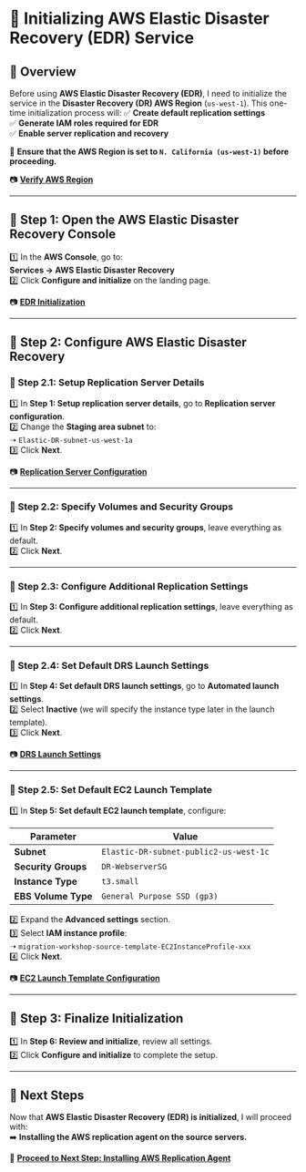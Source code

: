 # **🔹 Initializing AWS Elastic Disaster Recovery (EDR) Service**

## **📌 Overview**
Before using **AWS Elastic Disaster Recovery (EDR)**, I need to initialize the service in the **Disaster Recovery (DR) AWS Region** (`us-west-1`). This one-time initialization process will:
✅ **Create default replication settings**  
✅ **Generate IAM roles required for EDR**  
✅ **Enable server replication and recovery**  

📌 **Ensure that the AWS Region is set to `N. California (us-west-1)` before proceeding.**  

📷 **[Verify AWS Region](./images/changed-region.png)**  

---

## **📍 Step 1: Open the AWS Elastic Disaster Recovery Console**
1️⃣ In the **AWS Console**, go to:  
   **Services → AWS Elastic Disaster Recovery**  
2️⃣ Click **Configure and initialize** on the landing page.  

📷 **[EDR Initialization](./images/edr-init.png)**  

---

## **📍 Step 2: Configure AWS Elastic Disaster Recovery**
### **🔹 Step 2.1: Setup Replication Server Details**
1️⃣ In **Step 1: Setup replication server details**, go to **Replication server configuration**.  
2️⃣ Change the **Staging area subnet** to:  
   ➝ `Elastic-DR-subnet-us-west-1a`  
3️⃣ Click **Next**.  

📷 **[Replication Server Configuration](./images/step1-replication-server-config.png)**  

---

### **🔹 Step 2.2: Specify Volumes and Security Groups**
1️⃣ In **Step 2: Specify volumes and security groups**, leave everything as default.  
2️⃣ Click **Next**.  

---

### **🔹 Step 2.3: Configure Additional Replication Settings**
1️⃣ In **Step 3: Configure additional replication settings**, leave everything as default.  
2️⃣ Click **Next**.  

---

### **🔹 Step 2.4: Set Default DRS Launch Settings**
1️⃣ In **Step 4: Set default DRS launch settings**, go to **Automated launch settings**.  
2️⃣ Select **Inactive** (we will specify the instance type later in the launch template).  
3️⃣ Click **Next**.  

📷 **[DRS Launch Settings](./images/step4-replication-launch-settings.png)**  

---

### **🔹 Step 2.5: Set Default EC2 Launch Template**
1️⃣ In **Step 5: Set default EC2 launch template**, configure:

| **Parameter**         | **Value**                                      |
|-----------------------|-----------------------------------------------|
| **Subnet**           | `Elastic-DR-subnet-public2-us-west-1c` |
| **Security Groups**   | `DR-WebserverSG` |
| **Instance Type**     | `t3.small` |
| **EBS Volume Type**   | `General Purpose SSD (gp3)` |

2️⃣ Expand the **Advanced settings** section.  
3️⃣ Select **IAM instance profile**:  
   ➝ `migration-workshop-source-template-EC2InstanceProfile-xxx`  
4️⃣ Click **Next**.  

📷 **[EC2 Launch Template Configuration](./images/step5-ec2-launch-settings.png)**  

---

## **📍 Step 3: Finalize Initialization**
1️⃣ In **Step 6: Review and initialize**, review all settings.  
2️⃣ Click **Configure and initialize** to complete the setup.  

---

## **🚀 Next Steps**
Now that **AWS Elastic Disaster Recovery (EDR) is initialized**, I will proceed with:  
➡️ **Installing the AWS replication agent on the source servers.**  

📌 **[Proceed to Next Step: Installing AWS Replication Agent](./elastic-disaster-recovery-replication.md)**  
